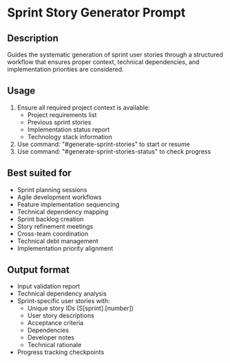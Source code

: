 # Sprint Story Generator Prompt

## Description

Guides the systematic generation of sprint user stories through a structured workflow that ensures proper context, technical dependencies, and implementation priorities are considered.

## Usage

1. Ensure all required project context is available:
   - Project requirements list
   - Previous sprint stories
   - Implementation status report
   - Technology stack information
2. Use command: "#generate-sprint-stories" to start or resume
3. Use command: "#generate-sprint-stories-status" to check progress

## Best suited for

- Sprint planning sessions
- Agile development workflows
- Feature implementation sequencing
- Technical dependency mapping
- Sprint backlog creation
- Story refinement meetings
- Cross-team coordination
- Technical debt management
- Implementation priority alignment

## Output format

- Input validation report
- Technical dependency analysis
- Sprint-specific user stories with:
  - Unique story IDs (S[sprint].[number])
  - User story descriptions
  - Acceptance criteria
  - Dependencies
  - Developer notes
  - Technical rationale
- Progress tracking checkpoints
